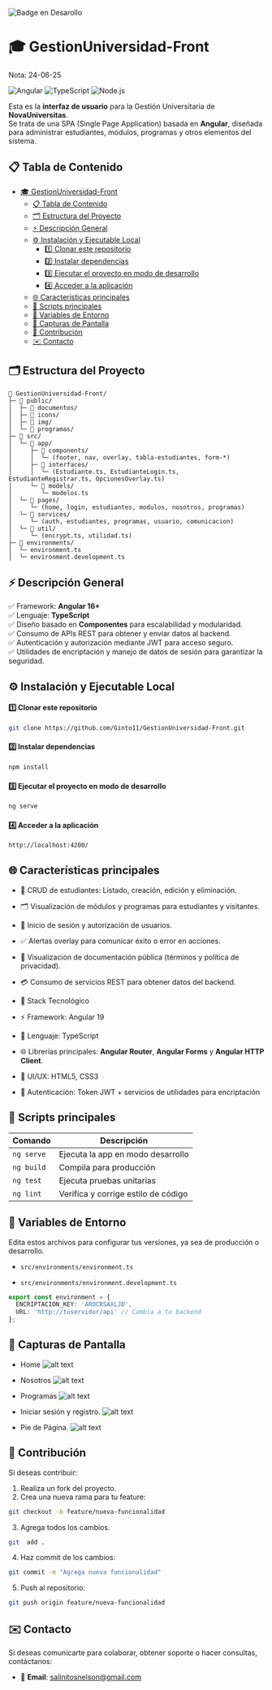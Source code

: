 
 ![Badge en Desarollo](https://img.shields.io/badge/STATUS-EN%20DESAROLLO-green)

 # 🎓 GestionUniversidad-Front

 Nota: 24-06-25

![Angular](https://img.shields.io/badge/Angular-19.2.4-DD0031?logo=angular&logoColor=white) ![TypeScript](https://img.shields.io/badge/TypeScript-5.7.3-3178C6?logo=typescript&logoColor=white) ![Node.js](https://img.shields.io/badge/Node.js-22.14.0-339933?logo=node.js&logoColor=white)

Esta es la **interfaz de usuario** para la Gestión Universitaria de **NovaUniversitas**.  
Se trata de una SPA (Single Page Application) basada en **Angular**, diseñada para administrar estudiantes, módulos, programas y otros elementos del sistema.


## 📋 Tabla de Contenido
- [🎓 GestionUniversidad-Front](#-gestionuniversidad-front)
  - [📋 Tabla de Contenido](#-tabla-de-contenido)
  - [🗂️ Estructura del Proyecto](#️-estructura-del-proyecto)
  - [⚡️ Descripción General](#️-descripción-general)
  - [⚙️ Instalación y Ejecutable Local](#️-instalación-y-ejecutable-local)
      - [1️⃣ Clonar este repositorio](#1️⃣-clonar-este-repositorio)
      - [2️⃣ Instalar dependencias](#2️⃣-instalar-dependencias)
      - [3️⃣ Ejecutar el proyecto en modo de desarrollo](#3️⃣-ejecutar-el-proyecto-en-modo-de-desarrollo)
      - [4️⃣ Acceder a la aplicación](#4️⃣-acceder-a-la-aplicación)
  - [🌐 Características principales](#-características-principales)
  - [📁 Scripts principales](#-scripts-principales)
  - [📄 Variables de Entorno](#-variables-de-entorno)
  - [🎨 Capturas de Pantalla](#-capturas-de-pantalla)
  - [👥 Contribución](#-contribución)
  - [✉️ Contacto](#️-contacto)

## 🗂️ Estructura del Proyecto

```plaintext
📁 GestionUniversidad-Front/
├─ 📁 public/
│  ├─ 📁 documentos/
│  ├─ 📁 icons/
│  ├─ 📁 img/
│  └─ 📁 programas/
├─ 📁 src/
│  └─ 📁 app/
│     ├─ 📁 components/
│     │  └─ (footer, nav, overlay, tabla-estudiantes, form-*)
│     ├─ 📁 interfaces/
│     │  └─ (Estudiante.ts, EstudianteLogin.ts, EstudianteRegistrar.ts, OpcionesOverlay.ts)
│     └─ 📁 models/
│        └─ modelos.ts
│  └─ 📁 pages/
│     └─ (home, login, estudiantes, modulos, nosotros, programas)
│  └─ 📁 services/
│     └─ (auth, estudiantes, programas, usuario, comunicacion)
│  └─ 📁 util/
│     └─ (encrypt.ts, utilidad.ts)
├─ 📁 environments/
│  └─ environment.ts
│  └─ environment.development.ts
```

## ⚡️ Descripción General

✅ Framework: **Angular 16+**  
✅ Lenguaje: **TypeScript**  
✅ Diseño basado en **Componentes** para escalabilidad y modularidad.  
✅ Consumo de APIs REST para obtener y enviar datos al backend.  
✅ Autenticación y autorización mediante JWT para acceso seguro.  
✅ Utilidades de encriptación y manejo de datos de sesión para garantizar la seguridad.


## ⚙️ Instalación y Ejecutable Local

#### 1️⃣ Clonar este repositorio
```bash
git clone https://github.com/Ginto11/GestionUniversidad-Front.git
```

#### 2️⃣ Instalar dependencias
```bash
npm install
```

#### 3️⃣ Ejecutar el proyecto en modo de desarrollo
```bash
ng serve
```

#### 4️⃣ Acceder a la aplicación
```bash
http://localhost:4200/
```

## 🌐 Características principales
- 👥 CRUD de estudiantes: Listado, creación, edición y eliminación.

- 🗂️ Visualización de módulos y programas para estudiantes y visitantes.

- 🔐 Inicio de sesión y autorización de usuarios.

- ✅ Alertas overlay para comunicar éxito o error en acciones.

- 📄 Visualización de documentación pública (términos y política de privacidad).

- 💳 Consumo de servicios REST para obtener datos del backend.

- 🎨 Stack Tecnológico
- ⚡️ Framework: Angular 19

- 🐍 Lenguaje: TypeScript

- 🌐 Librerías principales: **Angular Router**, **Angular Forms** y **Angular HTTP Client**.

- 🎨 UI/UX: HTML5, CSS3

- 🔐 Autenticación: Token JWT + servicios de utilidades para encriptación

## 📁 Scripts principales

| Comando    | Descripción                         |
| ---------- | ----------------------------------- |
| `ng serve` | Ejecuta la app en modo desarrollo   |
| `ng build` | Compila para producción             |
| `ng test`  | Ejecuta pruebas unitarias           |
| `ng lint`  | Verifica y corrige estilo de código |

## 📄 Variables de Entorno
Edita estos archivos para configurar tus versiones, ya sea de producción o desarrollo.

- `src/environments/environment.ts`

- `src/environments/environment.development.ts`

```ts
export const environment = {
  ENCRIPTACION_KEY: 'AROCRSAXLJD',
  URL: 'http://tuservidor/api' // Cambia a tu backend
};
```

## 🎨 Capturas de Pantalla
- Home
![alt text](image.png)

- Nosotros
![alt text](image-1.png)

- Programas
![alt text](image-2.png)

- Iniciar sesión y registro.
![alt text](image-3.png)

- Pie de Página.
![alt text](image-4.png)

## 👥 Contribución
Si deseas contribuir:


1. Realiza un fork del proyecto.
2. Crea una nueva rama para tu feature:

```bash
git checkout -b feature/nueva-funcionalidad
```
3. Agrega todos los cambios.
```bash
git  add .
```
4. Haz commit de los cambios:
```bash
git commit -m "Agrega nueva funcionalidad"
```
5. Push al repositorio:
```bash
git push origin feature/nueva-funcionalidad
```

## ✉️ Contacto

Si deseas comunicarte para colaborar, obtener soporte o hacer consultas, contáctanos:

- 📧 **Email**: salinitosnelson@gmail.com





